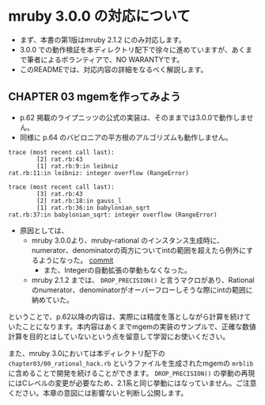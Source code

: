 # mruby 3.0.0 の対応について

* まず、本書の第1版はmruby 2.1.2 にのみ対応します。
* 3.0.0 での動作検証を本ディレクトリ配下で徐々に進めていますが、あくまで筆者によるボランティアで、NO WARANTYです。
* このREADMEでは、対応内容の詳細をなるべく解説します。

## CHAPTER 03 mgemを作ってみよう

* p.62 掲載のライプニッツの公式の実装は、そのままでは3.0.0で動作しません。
* 同様に p.64 のバビロニアの平方根のアルゴリズムも動作しません。

```console
trace (most recent call last):
        [2] rat.rb:43
        [1] rat.rb:9:in leibniz
rat.rb:11:in leibniz: integer overflow (RangeError)
```

```console
trace (most recent call last):
        [3] rat.rb:43
        [2] rat.rb:18:in gauss_l
        [1] rat.rb:36:in babylonian_sqrt
rat.rb:37:in babylonian_sqrt: integer overflow (RangeError)
```

* 原因としては、
  * mruby 3.0.0より、mruby-rational のインスタンス生成時に、numerator、denominatorの両方についてintの範囲を超えたら例外にするようになった。 [commit](https://github.com/mruby/mruby/commit/cc59860e4077aa5f3dbd398639c84b9214ec5d7d)
    * また、Integerの自動拡張の挙動もなくなった。
  * mruby 2.1.2 までは、 `DROP_PRECISION()` と言うマクロがあり、Rationalのnumerator、denominatorがオーバーフローしそうな際にintの範囲に納めていた。

ということで、p.62以降の内容は、実際には精度を落としながら計算を続けていたことになります。本内容はあくまでmgemの実装のサンプルで、正確な数値計算を目的とはしていないという点を留意して学習にお使いください。

また、mruby 3.0においては本ディレクトリ配下の `chapter03/00_rational_hack.rb` というファイルを生成されたmgemの `mrblib` に含めることで開発を続けることができます。 `DROP_PRECISION()` の挙動の再現にはCレベルの変更が必要なため、2.1系と同じ挙動にはなっていません。ご注意ください。本章の意図には影響ないと判断し公開します。


